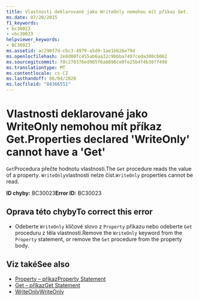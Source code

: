 ```yaml
---
title: Vlastnosti deklarované jako WriteOnly nemohou mít příkaz Get.
ms.date: 07/20/2015
f1_keywords:
- bc30023
- vbc30023
helpviewer_keywords:
- BC30023
ms.assetid: ac290f7d-cbc3-4979-a5d9-1ae1bb26e79d
ms.openlocfilehash: 2e8d00fc455ab6aa32c9bbba7497ceda308cb062
ms.sourcegitcommit: f8c270376ed905f6a8896ce0fe25b4f4b38ff498
ms.translationtype: MT
ms.contentlocale: cs-CZ
ms.lasthandoff: 06/04/2020
ms.locfileid: "84366551"
---
```

# <a name="properties-declared-writeonly-cannot-have-a-get"></a><span data-ttu-id="cdd28-102">Vlastnosti deklarované jako WriteOnly nemohou mít příkaz Get.</span><span class="sxs-lookup"><span data-stu-id="cdd28-102">Properties declared 'WriteOnly' cannot have a 'Get'</span></span>
<span data-ttu-id="cdd28-103">`Get`Procedura přečte hodnotu vlastnosti.</span><span class="sxs-lookup"><span data-stu-id="cdd28-103">The `Get` procedure reads the value of a property.</span></span> <span data-ttu-id="cdd28-104">`WriteOnly`vlastnosti nelze číst.</span><span class="sxs-lookup"><span data-stu-id="cdd28-104">`WriteOnly` properties cannot be read.</span></span>  
  
 <span data-ttu-id="cdd28-105">**ID chyby:** BC30023</span><span class="sxs-lookup"><span data-stu-id="cdd28-105">**Error ID:** BC30023</span></span>  
  
## <a name="to-correct-this-error"></a><span data-ttu-id="cdd28-106">Oprava této chyby</span><span class="sxs-lookup"><span data-stu-id="cdd28-106">To correct this error</span></span>  
  
- <span data-ttu-id="cdd28-107">Odeberte `WriteOnly` klíčové slovo z `Property` příkazu nebo odeberte `Get` proceduru z těla vlastnosti.</span><span class="sxs-lookup"><span data-stu-id="cdd28-107">Remove the `WriteOnly` keyword from the `Property` statement, or remove the `Get` procedure from the property body.</span></span>  
  
## <a name="see-also"></a><span data-ttu-id="cdd28-108">Viz také</span><span class="sxs-lookup"><span data-stu-id="cdd28-108">See also</span></span>

- [<span data-ttu-id="cdd28-109">Property – příkaz</span><span class="sxs-lookup"><span data-stu-id="cdd28-109">Property Statement</span></span>](../language-reference/statements/property-statement.md)
- [<span data-ttu-id="cdd28-110">Get – příkaz</span><span class="sxs-lookup"><span data-stu-id="cdd28-110">Get Statement</span></span>](../language-reference/statements/get-statement.md)
- [<span data-ttu-id="cdd28-111">WriteOnly</span><span class="sxs-lookup"><span data-stu-id="cdd28-111">WriteOnly</span></span>](../language-reference/modifiers/writeonly.md)
